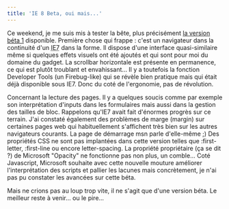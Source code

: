 ```yaml
---
title: 'IE 8 Beta, oui mais...'
---
```

Ce weekend, je me suis mis à tester la bête, plus précisément [la version béta 1](http://www.microsoft.com/windows/products/winfamily/ie/ie8/readiness/Install.htm "Tester la béta 8 en la téléchargeant sur le site de Microsoft") disponible. Première chose qui frappe : c'est un navigateur dans la continuité d'un <abbr title="Internet Explorer 7">IE7</abbr> dans la forme. Il dispose d'une interface quasi-similaire même si quelques effets visuels ont été ajoutés et qui sont pour moi du domaine du gadget. La scrollbar horizontale est présente en permanence, ce qui est plutôt troublant et envahissant... Il y a toutefois la fonction Developer Tools (un Firebug-like) qui se révèle bien pratique mais qui était déjà disponible sous IE7\. Donc du coté de l'ergonomie, pas de révolution.

Concernant la lecture des pages. Il y a quelques soucis comme par exemple son interprétation d'inputs dans les formulaires mais aussi dans la gestion des tailles de bloc. Rappelons qu'IE7 avait fait d'énormes progrès sur ce terrain. J'ai constaté également des problèmes de marge (margin) sur certaines pages web qui habituellement s'affichent très bien sur les autres navigateurs courants. La page de démarrage msn parle d'elle-même ;) Des propriétés CSS ne sont pas implantées dans cette version telles que :first-letter, :first-line ou encore letter-spacing. La propriété propriétaire (ça se dit ?) de Microsoft "Opacity" ne fonctionne pas non plus, un comble... Coté Javascript, Microsoft souhaite avec cette nouvelle mouture améliorer l'interprétation des scripts et pallier les lacunes mais concrètement, je n'ai pas pu constater les avancées sur cette béta.

Mais ne crions pas au loup trop vite, il ne s'agit que d'une version béta. Le meilleur reste à venir... ou le pire...
